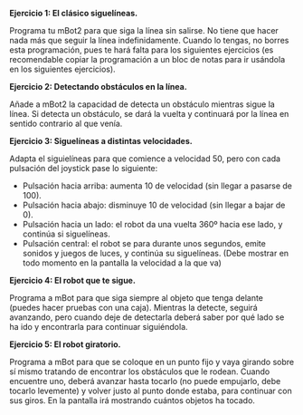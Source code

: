 **Ejercicio 1: El clásico siguelíneas.**

Programa tu mBot2 para que siga la línea sin salirse. No tiene que hacer nada más que seguir la línea indefinidamente. Cuando lo tengas, no borres esta programación, pues te hará falta para los siguientes ejercicios (es recomendable copiar la programación a un bloc de notas para ir usándola en los siguientes ejercicios).

**Ejercicio 2: Detectando obstáculos en la línea.**

Añade a mBot2 la capacidad de detecta un obstáculo mientras sigue la línea. Si detecta un obstáculo, se dará la vuelta y continuará por la línea en sentido contrario al que venía.

**Ejercicio 3: Siguelíneas a distintas velocidades.**

Adapta el siguielíneas para que comience a velocidad 50, pero con cada pulsación del joystick pase lo siguiente:
- Pulsación hacia arriba: aumenta 10 de velocidad (sin llegar a pasarse de 100).
- Pulsación hacia abajo: disminuye 10 de velocidad (sin llegar a bajar de 0).
- Pulsación hacia un lado: el robot da una vuelta 360º hacia ese lado, y continúa si siguelíneas.
- Pulsación central: el robot se para durante unos segundos, emite sonidos y juegos de luces, y continúa su siguelíneas.
(Debe mostrar en todo momento en la pantalla la velocidad a la que va)

**Ejercicio 4: El robot que te sigue.**

Programa a mBot para que siga siempre al objeto que tenga delante (puedes hacer pruebas con una caja). Mientras la detecte, seguirá avanzando, pero cuando deje de detectarla deberá saber por qué lado se ha ido y encontrarla para continuar siguiéndola.

**Ejercicio 5: El robot giratorio.**

Programa a mBot para que se coloque en un punto fijo y vaya girando sobre sí mismo tratando de encontrar los obstáculos que le rodean. Cuando encuentre uno, deberá avanzar hasta tocarlo (no puede empujarlo, debe tocarlo levemente) y volver justo al punto donde estaba, para continuar con sus giros. En la pantalla irá mostrando cuántos objetos ha tocado.
